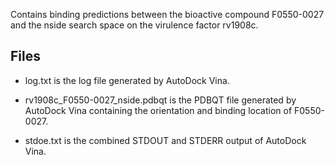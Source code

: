 Contains binding predictions between the bioactive compound F0550-0027 and the nside search space on the virulence factor rv1908c.

## Files

- log.txt is the log file generated by AutoDock Vina.

- rv1908c_F0550-0027_nside.pdbqt is the PDBQT file generated by AutoDock Vina containing the orientation and binding location of F0550-0027.

- stdoe.txt is the combined STDOUT and STDERR output of AutoDock Vina.

